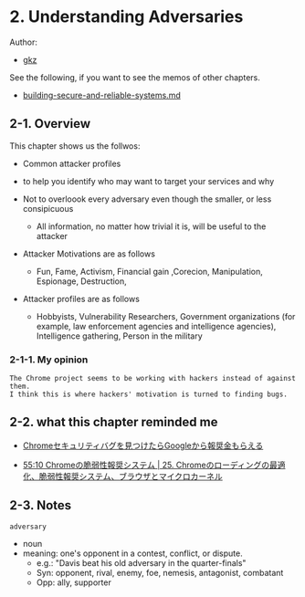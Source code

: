 # 2. Understanding Adversaries

Author:
  - [gkz](https://twitter.com/gkzvoice)

See the following, if you want to see the memos of other chapters.
  - [building-secure-and-reliable-systems.md](../building-secure-and-reliable-systems.md)


## 2-1. Overview

This chapter shows us the follwos:

-  Common attacker profiles 
  - to help you identify who may want to target your services and why
- Not to overloook every adversary even though the smaller, or less consipicuous
  - All information, no matter how trivial it is, will be useful to the attacker

- Attacker Motivations are as follows
  - Fun, Fame, Activism, Financial gain ,Corecion, Manipulation, Espionage, Destruction, 

- Attacker profiles are as follows
  - Hobbyists, Vulnerability Researchers, Government organizations (for example, law enforcement agencies and intelligence agencies), Intelligence gathering, Person in the military

### 2-1-1. My opinion

```
The Chrome project seems to be working with hackers instead of against them. 
I think this is where hackers' motivation is turned to finding bugs.
```


## 2-2. what this chapter reminded me


- [Chromeセキュリティバグを見つけたらGoogleから報奨金もらえる](https://jp.techcrunch.com/2019/07/20/2019-07-18-google-will-now-pay-bigger-rewards-for-discovering-chrome-security-bugs/)

- [55:10 Chromeの脆弱性報奨システム | 25. Chromeのローディングの最適化、脆弱性報奨システム、ブラウザとマイクロカーネル](https://turingcomplete.fm/25#t=55:10)



## 2-3. Notes

`adversary`
  - noun
  - meaning: one's opponent in a contest, conflict, or dispute.
    - e.g.: "Davis beat his old adversary in the quarter-finals"
    - Syn: opponent, rival, enemy, foe, nemesis, antagonist, combatant
    - Opp: ally, supporter


